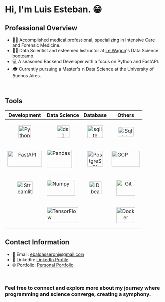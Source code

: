 # Hi, I'm Luis Esteban. 😁

## Professional Overview
- 👨‍⚕️ Accomplished medical professional, specializing in Intensive Care and Forensic Medicine.
- 👨‍🔬 Data Scientist and esteemed Instructor at [Le Wagon](https://www.lewagon.com/)'s Data Science bootcamp.
- 💻 A seasoned Backend Developer with a focus on Python and FastAPI.
- 🎓 Currently pursuing a Master's in Data Science at the University of Buenos Aires.

&nbsp;&nbsp;&nbsp;&nbsp;&nbsp;&nbsp;&nbsp;&nbsp;&nbsp;&nbsp;

## Tools

|  Development |     Data Science         |       Database        |       Others         |
|--------------|-------------------------|---------------------|--------------------|
|<p align="center"><img src="https://cdn.worldvectorlogo.com/logos/python-5.svg" alt="Python" width="40" height="40"/></p>|<p align="center"><img src="https://scipy.org/images/logo.svg" alt="ds1" width="40" height="40"/></p> |<p align="center"><img src="https://www.sqlite.org/images/sqlite370_banner.gif" alt="sqlite" width="50" height="40"/></p> | <p align="center"><img src="https://www.sqlalchemy.org/img/sqla_logo.png" alt="Sqlalchemy" width="50" height="30"/></p>|
|<p align="center"><img src="https://fastapi.tiangolo.com/img/logo-margin/logo-teal.png" alt="FastAPI" width="110" height="50"/></p>|<p align="left"><img src="https://pandas.pydata.org/static/img/pandas.svg" alt="Pandas" width="80" height="60"/></p>| <p align="center"><img src="https://www.postgresql.org/media/img/about/press/elephant.png" alt="PostgreSQL" width="50" height="50"/></p>|<p align="left"><img src="https://cloud.google.com/images/social-icon-google-cloud-1200-630.png" alt="GCP" width="90" height="50"/></p> |
|<p align="center"><img src="https://docs.streamlit.io/logo.svg" alt="Streamlite" width="50" height="40"/></p>|<p align="left"><img src="https://numpy.org/doc/stable/_static/numpylogo.svg" alt="Numpy" width="90" height="50"/></p>|<p align="center"><img src="https://dbeaver.io/wp-content/uploads/2015/09/beaver-head.png" alt="Dbeaver" width="40" height="40"/></p> | <p align="center"><img src="https://www.vectorlogo.zone/logos/git-scm/git-scm-icon.svg" alt="Git" width="60" height="50"/></p>|
|  |<p align="left"><img src="https://www.gstatic.com/devrel-devsite/prod/v4c72fb03a7a581549fb317877b3b0627265bda97bd9ba2a29365d1ada8a00354/tensorflow/images/lockup.svg" alt="TensorFlow" width="100" height="50"/></p>|  |<p align="center"><img src="https://www.vectorlogo.zone/logos/docker/docker-icon.svg" alt="Docker" width="60" height="50"/></p>|


## Contact Information

- 📧 Email: [ebaldasseroni@gmail.com](mailto:ebaldasseroni@gmail.com)
- 💼 LinkedIn: [LinkedIn Profile](https://www.linkedin.com/in/luis-esteban-baldasseroni/)
- 🌐 Portfolio: [Personal Portfolio](https://troopl.com/lebaldasseroni)


&nbsp;&nbsp;&nbsp;&nbsp;&nbsp;&nbsp;&nbsp;&nbsp;&nbsp;&nbsp;

### Feel free to connect and explore more about my journey where programming and science converge, creating a symphony.
